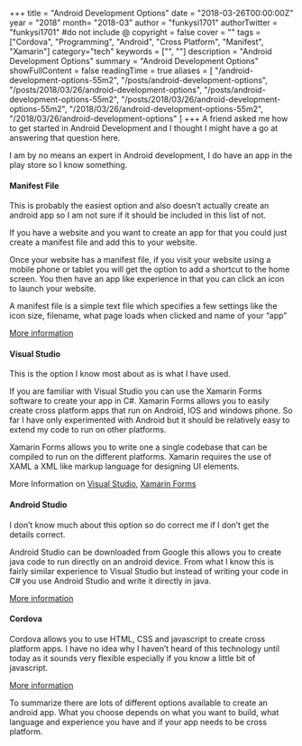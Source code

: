 +++
title = "Android Development Options"
date = "2018-03-26T00:00:00Z"
year = "2018"
month= "2018-03"
author = "funkysi1701"
authorTwitter = "funkysi1701" #do not include @
copyright = false
cover = ""
tags = ["Cordova", "Programming", "Android", "Cross Platform", "Manifest", "Xamarin"]
category="tech"
keywords = ["", ""]
description = "Android Development Options"
summary = "Android Development Options"
showFullContent = false
readingTime = true
aliases = [
    "/android-development-options-55m2",
    "/posts/android-development-options",
    "/posts/2018/03/26/android-development-options",
    "/posts/android-development-options-55m2",
    "/posts/2018/03/26/android-development-options-55m2",
    "/2018/03/26/android-development-options-55m2",
    "/2018/03/26/android-development-options"
]
+++
A friend asked me how to get started in Android Development and I thought I might have a go at answering that question here.

I am by no means an expert in Android development, I do have an app in the play store so I know something.

#### Manifest File

This is probably the easiest option and also doesn’t actually create an android app so I am not sure if it should be included in this list of not.

If you have a website and you want to create an app for that you could just create a manifest file and add this to your website.

Once your website has a manifest file, if you visit your website using a mobile phone or tablet you will get the option to add a shortcut to the home screen. You then have an app like experience in that you can click an icon to launch your website.

A manifest file is a simple text file which specifies a few settings like the icon size, filename, what page loads when clicked and name of your “app”

[More information](https://developers.google.com/web/fundamentals/web-app-manifest/)

#### Visual Studio

This is the option I know most about as is what I have used.

If you are familiar with Visual Studio you can use the Xamarin Forms software to create your app in C#. Xamarin Forms allows you to easily create cross platform apps that run on Android, IOS and windows phone. So far I have only experimented with Android but it should be relatively easy to extend my code to run on other platforms.

Xamarin Forms allows you to write one a single codebase that can be compiled to run on the different platforms. Xamarin requires the use of XAML a XML like markup language for designing UI elements.

More Information on [Visual Studio](https://www.visualstudio.com/), [Xamarin Forms](https://www.xamarin.com/forms)

#### Android Studio

I don’t know much about this option so do correct me if I don’t get the details correct.

Android Studio can be downloaded from Google this allows you to create java code to run directly on an android device. From what I know this is fairly similar experience to Visual Studio but instead of writing your code in C# you use Android Studio and write it directly in java.

[More information](https://developer.android.com/studio/index.html)

#### Cordova

Cordova allows you to use HTML, CSS and javascript to create cross platform apps. I have no idea why I haven’t heard of this technology until today as it sounds very flexible especially if you know a little bit of javascript.

[More information](https://cordova.apache.org/docs/en/latest/guide/overview/)

To summarize there  are lots of different options available to create an android app. What you choose depends on what you want to build, what language and experience you have and if your app needs to be cross platform.